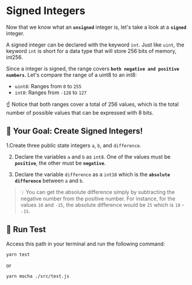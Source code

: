 # Signed Integers

Now that we know what an **`unsigned`** integer is, let's take a look at a **`signed`** integer.

A signed integer can be declared with the keyword `int`. Just like `uint`, the keyword `int` is short for a data type that will store 256 bits of memory, int256.

Since a integer is signed, the range covers **`both negative and positive numbers`**. Let's compare the range of a uint8 to an int8:

- `uint8`: Ranges from `0` to `255`
- `int8`: Ranges from `-128` to `127`

☝️ Notice that both ranges cover a total of 256 values, which is the total number of possible values that can be expressed with 8 bits.

## 🏁 Your Goal: Create Signed Integers!

1.Create three public state integers `a`, `b`, and `difference`.

2. Declare the variables `a` and `b` as `int8`. One of the values must be **`positive`**, the other must be **`negative`**.

3. Declare the variable `difference` as a `int16` which is the **`absolute difference`** between `a` and `b`.

> 💡 You can get the absolute difference simply by subtracting the negative number from the positive number. For instance, for the values `10` and `-15`, the absolute difference would be `25` which is `10` - `-15`.

## 🧪 Run Test

Access this path in your terminal and run the following command:

```bash
yarn test
```

or

```bash
yarn mocha ./src/test.js
```
